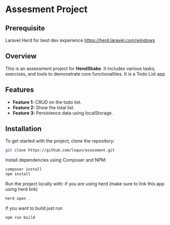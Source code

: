 # Assesment Project

## Prerequisite
Laravel Herd for best dev experience
https://herd.laravel.com/windows

## Overview

This is an assessment project for **HendShake**. It includes various tasks, exercises, and tools to demonstrate core functionalities. It is a Todo List app

## Features

- **Feature 1:** CRUD on the todo list.
- **Feature 2:** Show the total list.
- **Feature 3:** Persistence data using localStorage.

## Installation

To get started with the project, clone the repository:

```bash
git clone https://github.com/loqun/assesment.git

```
Install dependencies using Composer and NPM:

```bash
composer install
npm install
```

Run the project locally with:
if you are using herd (make sure to link this app using herd link) 
```bash
herd open .
```


If you want to build just run 
```bash
npm run build
```


